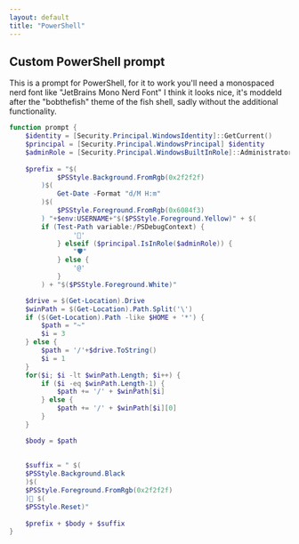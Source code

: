 ```yaml
---
layout: default
title: "PowerShell"
---
```


## Custom PowerShell prompt

This is a prompt for PowerShell, for it to work you'll need a monospaced nerd font like "JetBrains Mono Nerd Font"
I think it looks nice, it's moddeld after the "bobthefish" theme of the fish shell, sadly without the additional functionality.

```powershell
function prompt {
    $identity = [Security.Principal.WindowsIdentity]::GetCurrent()
    $principal = [Security.Principal.WindowsPrincipal] $identity
    $adminRole = [Security.Principal.WindowsBuiltInRole]::Administrator
	
	$prefix = "$(
			$PSStyle.Background.FromRgb(0x2f2f2f)
		)$(
			Get-Date -Format "d/M H:m"
		)$(
			$PSStyle.Foreground.FromRgb(0x6084f3)
		) "+$env:USERNAME+"$($PSStyle.Foreground.Yellow)" + $(
		if (Test-Path variable:/PSDebugContext) {
				'🐛' 
			} elseif ($principal.IsInRole($adminRole)) {
				"🛡" 
			} else {
				'@'
			}
		) + "$($PSStyle.Foreground.White)"

	$drive = $(Get-Location).Drive
    $winPath = $(Get-Location).Path.Split('\')
	if ($(Get-Location).Path -like $HOME + '*') {
		$path = "~"
		$i = 3
	} else {
		$path = '/'+$drive.ToString()
		$i = 1
	}
	for($i; $i -lt $winPath.Length; $i++) {
		if ($i -eq $winPath.Length-1) {
			$path += '/' + $winPath[$i]
		} else {
			$path += '/' + $winPath[$i][0]
		}
	}

	$body = $path
	
				
	$suffix = " $(
	$PSStyle.Background.Black
	)$(
	$PSStyle.Foreground.FromRgb(0x2f2f2f)
	) $(
	$PSStyle.Reset)"
	
    $prefix + $body + $suffix
}
```